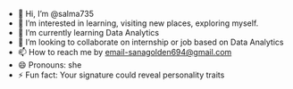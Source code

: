 - 👋 Hi, I’m @salma735
- 👀 I’m interested in learning, visiting new places, exploring myself.
- 🌱 I’m currently learning Data Analytics
- 💞️ I’m looking to collaborate on internship or job based on Data Analytics
- 📫 How to reach me by email-sanagolden694@gmail.com
- 😄 Pronouns: she
- ⚡ Fun fact: Your signature could reveal personality traits

<!---

salma735/salma735 is a ✨ special ✨ repository because its `README.md` (this file) appears on your GitHub profile.
You can click the Preview link to take a look at your changes.
--->
